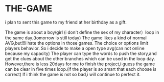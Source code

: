 # THE-GAME
i plan to sent this game to my friend at her birthday as a gift.

The game is about a boy/girl (i don't define the sex of my character）loop in the same day.(tomorrow is still today)
The game likes a kind of normal AVG,but!!!i hate the options in those games.
The choice or options limit players behavior.
So i decide to make a open type avg(can not online because my capacity)
The player can type the words to push the story,and get the clues about the other branches which can be used in the loop day.
However,there is less 20days for me to finish the project,i guess the game can be clear in five times loop.(if the player is so smart that each choose is correct)
If i think the game is not so bad,i will continue to perfect it.


